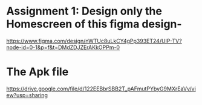 # Assignment 1: Design only the Homescreen of this figma design-
https://www.figma.com/design/nWTUc8uLkCY4gPp393ET24/UIP-TV?node-id=0-1&p=f&t=DMdZDJZErAKkOPPm-0


# The Apk file
https://drive.google.com/file/d/122EEBbrSBB2T_pAFmutPYbyG9MXrEaVv/view?usp=sharing
